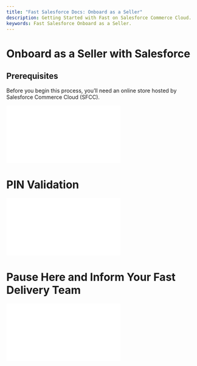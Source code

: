 ```yaml
---
title: "Fast Salesforce Docs: Onboard as a Seller"
description: Getting Started with Fast on Salesforce Commerce Cloud.
keywords: Fast Salesforce Onboard as a Seller.
---
```


# Onboard as a Seller with Salesforce

## Prerequisites

Before you begin this process, you’ll need an online store hosted by Salesforce Commerce Cloud (SFCC).

<embed src="/reusables/for-developers/_platform_all_sign_up_as_a_seller_banner_sandbox_and_contact_support.md" />

# PIN Validation

<embed src="/reusables/for-developers/_platform_all_sign_up_as_a_seller_pin_validation.md" />

# Pause Here and Inform Your Fast Delivery Team

<embed src="/reusables/for-developers/_platform_new_sign_up_as_a_seller_onboarding_flow_not_set_up.md" />
